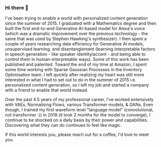 ### Hi there 👋

I've been trying to enable a world with personalized content generation since the summer of 2015. I graduated with a Mathematics degree and then built the first end-to-end Generative AI-based model for Alexa's voice (which was a dramatic improvement over the previous technology - the same that was used by Stephen Hawking's synthesizer). I then spent a couple of years researching data efficiency for Generative AI models, unsupervised learning, and disentanglement (learning interpretable factors in speech generation - like speaker identity/accent - and being able to control them in human-interpretable ways). Some of this work has been published and patented. Toward the end of my time at Amazon, I spent some time working with Sparse Gaussian Processes in the Inventory Optimisation team. I left quickly after realizing my heart was still more interested in what I had to set out to do in the summer of 2015 i.e. personalized content generation, so I left my job and started a company with a friend to enable that world instead.

Over the past 4.5 years of my professional career, I've worked extensively with VAEs, Normalising Flows, various Transformer models, & GANs. Even though, I trained my first waveform level "language model" (convolutional, not transformer :)) in 2018 (it took 2 months for the model to converge), I continue to be shocked on a daily basis by their power and capabilities. Discovering what they can do continues to feel like magic.

If this world interests you, please reach out for a coffee, I'd love to meet you.
